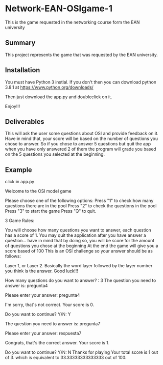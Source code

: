 # Network-EAN-OSIgame-1
This is the game requested in the networking course form the EAN university

## Summary
This project represents the game that was requested by the EAN university.

## Installation
You must have Python 3 instlal. If you don't then you can download python 3.8.1 at https://www.python.org/downloads/ 

Then just download the app.py and doubleclick on it.

Enjoy!!!

## Deliverables
This will ask the user some questions about OSI and provide feedback on it. Have in mind that, your score will be based on the number of questions you chose to answer. So if you chose to answer 5 questions but quit the app when you have only answered 2 of them the program will grade you based on the 5 questions you selected at the beginning.

## Example  

click in app.py

Welcome to the OSI model game

Please choose one of the following options:
Press "1" to check how many questions there are in the pool
Press "2" to check the questions in the pool
Press "3" to start the game
Press "Q" to quit.

3
Game Rules:

You will choose how many questions you want to answer, each question has a score of 1.
You may quit the application after you have answer a question...
have in mind that by doing so, you will be score for the amount of questions you chose at the beginning
At the end the game will give you a score based of 100
This is an OSI challenge so your answer should be as follows:

Layer 1, or Layer 2. Basically the word layer followed by the layer number you think is the answer.
Good luck!!!

How many questions do you want to answer? : 3
The question you need to answer is: pregunta4

Please enter your answer: pregunta4

I'm sorry, that's not correct. Your score is  0.

Do you want to continue? Y/N: Y

The question you need to answer is: pregunta7

Please enter your answer: respuesta7

Congrats, that's the correct answer. Your score is 1.

Do you want to continue? Y/N: N
Thanks for playing
Your total score is 1 out of 3.
which is equivalent to 33.33333333333333 out of 100.
